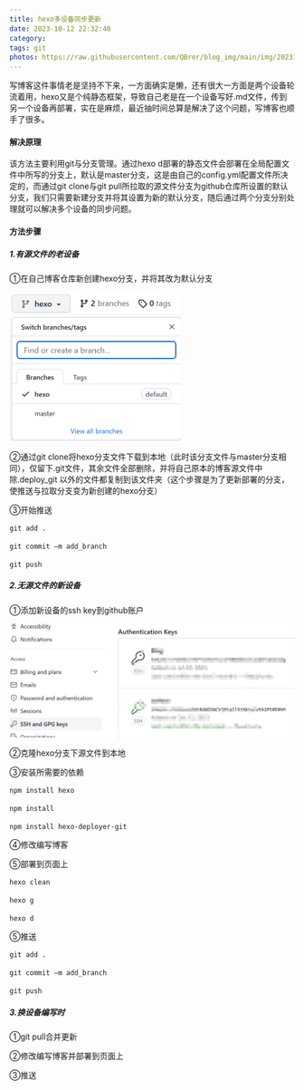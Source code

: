 ```yaml
---
title: hexo多设备同步更新
date: 2023-10-12 22:32:40
category:
tags: git
photos: https://raw.githubusercontent.com/QBrer/blog_img/main/img/202310132118356.png
---
```

写博客这件事情老是坚持不下来，一方面确实是懒，还有很大一方面是两个设备轮流着用，hexo又是个纯静态框架，导致自己老是在一个设备写好.md文件，传到另一个设备再部署，实在是麻烦，最近抽时间总算是解决了这个问题，写博客也顺手了很多。
<!-- more -->

#### 解决原理

该方法主要利用git与分支管理。通过hexo d部署的静态文件会部署在全局配置文件中所写的分支上，默认是master分支，这是由自己的config.yml配置文件所决定的，而通过git clone与git pull所拉取的源文件分支为github仓库所设置的默认分支，我们只需要新建分支并将其设置为新的默认分支，随后通过两个分支分别处理就可以解决多个设备的同步问题。

#### 方法步骤

##### 1.有源文件的老设备

①在自己博客仓库新创建hexo分支，并将其改为默认分支

<img src="https://raw.githubusercontent.com/QBrer/blog_img/main/img/202310132118356.png" style="zoom: 50%;" />

②通过git clone将hexo分支文件下载到本地（此时该分支文件与master分支相同），仅留下.git文件，其余文件全部删除，并将自己原本的博客源文件中除.deploy_git 以外的文件都复制到该文件夹（这个步骤是为了更新部署的分支，使推送与拉取分支变为新创建的hexo分支）

③开始推送

```
git add . 

git commit –m add_branch 

git push
```

##### 2.无源文件的新设备

①添加新设备的ssh key到github账户

![](https://raw.githubusercontent.com/QBrer/blog_img/main/img/202310162013087.png)

②克隆hexo分支下源文件到本地

③安装所需要的依赖

```
npm install hexo

npm install

npm install hexo-deployer-git
```

④修改编写博客

⑤部署到页面上

```
hexo clean

hexo g

hexo d
```

⑤推送

```
git add . 

git commit –m add_branch 

git push
```

##### 3.换设备编写时

①git pull合并更新

②修改编写博客并部署到页面上

③推送

